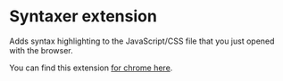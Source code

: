 Syntaxer extension
==================

Adds syntax highlighting to the JavaScript/CSS file that you just opened with the browser.

You can find this extension
[for chrome here](https://chrome.google.com/extensions/detail/eehodhhfmjnemjphkmajeikddgiognfi).